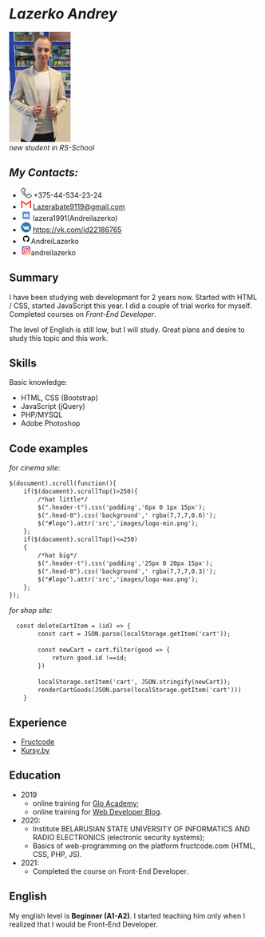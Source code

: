 # ___Lazerko Andrey___
![My-photo](My-photo.jpg)<br>
*new student in RS-School*

## ***My Contacts:***
* ![phone](phone.png)  +375-44-534-23-24
* ![gmail](gmail.png) Lazerabate9119@gmail.com
* ![discord](discord.png) lazera1991(Andreilazerko)
* ![vk](vk.png) https://vk.com/id22186765
* ![github](github.png)AndreiLazerko
* ![Instagram](instagram.png)andreilazerko

## **Summary**
I have been studying web development for 2 years now. Started with HTML / CSS, started JavaScript this year. I did a couple of trial works for myself. Completed courses on _Front-End Developer_.

The level of English is still low, but I will study. Great plans and desire to study this topic and this work.

## **Skills**
Basic knowledge:
* HTML, CSS (Bootstrap)
* JavaScript (jQuery)
* PHP/MYSQL
* Adobe Photoshop

## **Code examples**
*for cinema site:*
```
$(document).scroll(function(){
	if($(document).scrollTop()>250){
		/*hat little*/
		$(".header-t").css('padding','6px 0 1px 15px');
		$(".head-0").css('background',' rgba(7,7,7,0.6)');
		$("#logo").attr('src','images/logo-min.png');
	};
	if($(document).scrollTop()<=250)
	{
		/*hat big*/
		$(".header-t").css('padding','25px 0 20px 15px');
		$(".head-0").css('background',' rgba(7,7,7,0.3)');
		$("#logo").attr('src','images/logo-max.png');
	};
});
```
*for shop site:*
```
  const deleteCartItem = (id) => {
        const cart = JSON.parse(localStorage.getItem('cart'));

        const newCart = cart.filter(good => {
            return good.id !==id;
        })

        localStorage.setItem('cart', JSON.stringify(newCart));
        renderCartGoods(JSON.parse(localStorage.getItem('cart')))
    }
```

## **Experience** 
* [Fructcode](fructcode.com)
* [Kursy.by](Kursy.by)

## **Education** 
* 2019
    * online training for [Glo Academy](https://www.youtube.com/c/GloAcademyChannel);
    * online training for [Web Developer Blog](https://www.youtube.com/c/SuprunAlexey).
* 2020: 
    * Institute BELARUSIAN STATE UNIVERSITY OF INFORMATICS AND RADIO ELECTRONICS (electronic security systems);
    * Basics of web-programming on the platform fructcode.com (HTML, CSS, PHP, JS).
* 2021:
    * Completed the course on Front-End Developer.

## **English**
My english level is **Beginner (A1-A2)**. I started teaching him only when I realized that I would be Front-End Developer.
